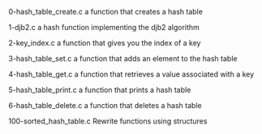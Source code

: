 0-hash_table_create.c			a function that creates a hash table


1-djb2.c					a hash function implementing the djb2 algorithm


2-key_index.c				a function that gives you the index of a key


3-hash_table_set.c			a function that adds an element to the hash table


4-hash_table_get.c			a function that retrieves a value associated with a key


5-hash_table_print.c			a function that prints a hash table


6-hash_table_delete.c			a function that deletes a hash table


100-sorted_hash_table.c			Rewrite functions using structures
